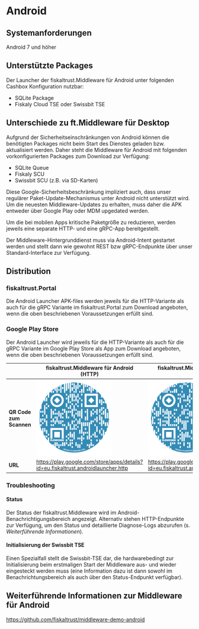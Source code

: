 # Android

## Systemanforderungen

Android 7 und höher

## Unterstützte Packages

Der Launcher der fiskaltrust.Middleware für Android unter folgenden Cashbox Konfiguration nutzbar:

 - SQLite Package
 - Fiskaly Cloud TSE oder Swissbit TSE

## Unterschiede zu ft.Middleware für Desktop

Aufgrund der Sicherheitseinschränkungen von Android können die benötigten Packages nicht beim Start des Dienstes geladen bzw. aktualisiert werden. Daher steht die Middleware für Android mit folgenden vorkonfigurierten Packages zum Download zur Verfügung:

- SQLite Queue
- Fiskaly SCU
- Swissbit SCU (z.B. via SD-Karten)

Diese Google-Sicherheitsbeschränkung impliziert auch, dass unser regulärer Paket-Update-Mechanismus unter Android nicht unterstützt wird. Um die neuesten Middleware-Updates zu erhalten, muss daher die APK entweder über Google Play oder MDM upgedated werden.

Um die bei mobilen Apps kritische Paketgröße zu reduzieren, werden jeweils eine separate HTTP- und eine gRPC-App bereitgestellt.

Der Middleware-Hintergrunddienst muss via Android-Intent gestartet werden und stellt dann wie gewohnt REST bzw gRPC-Endpunkte über unser Standard-Interface zur Verfügung.

## Distribution

### fiskaltrust.Portal

Die Android Launcher APK-files werden jeweils für die HTTP-Variante als auch für die gRPC Variante im fiskaltrust.Portal zum Download angeboten, wenn die oben beschriebenen Voraussetzungen erfüllt sind.

### Google Play Store

Der Android Launcher wird jeweils für die HTTP-Variante als auch für die gRPC Variante im Google Play Store als App zum Download angeboten, wenn die oben beschriebenen Voraussetzungen erfüllt sind.

|                         | fiskaltrust.Middleware für Android (HTTP)                    | fiskaltrust.Middleware für Android (gRPC)                    |
| ----------------------- | ------------------------------------------------------------ | ------------------------------------------------------------ |
| **QR Code zum Scannen** | <img src="../media/android-http.png" alt="android-http" style="zoom:20%;" /> | <img src="../media/android-grpc.png" alt="android-grpc" style="zoom:20%;" /> |
| **URL**                 | https://play.google.com/store/apps/details?id=eu.fiskaltrust.androidlauncher.http | https://play.google.com/store/apps/details?id=eu.fiskaltrust.androidlauncher.grpc |



### Troubleshooting

#### Status

Der Status der fiskaltrust.Middleware wird im Android-Benachrichtigungsbereich angezeigt. Alternativ stehen HTTP-Endpunkte zur Verfügung, um den Status und detaillierte Diagnose-Logs abzurufen (s. *Weiterführende Informationen*).

#### Initialisierung der Swissbit TSE

Einen Spezialfall stellt die Swissbit-TSE dar, die hardwarebedingt zur Initialisierung beim erstmaligen Start der Middleware aus- und wieder eingesteckt werden muss (eine Information dazu ist dann sowohl im Benachrichtungsbereich als auch über den Status-Endpunkt verfügbar).

## Weiterführende Informationen zur Middleware für Android

https://github.com/fiskaltrust/middleware-demo-android